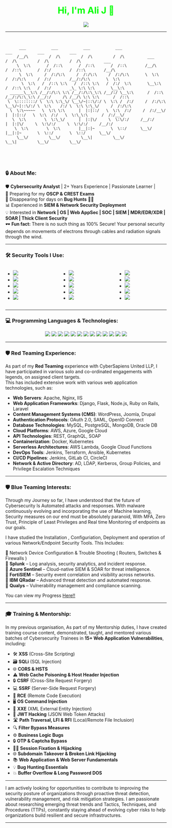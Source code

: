 <h1 align="center" style="color: #00FF00;">Hi, I'm Ali J 👋</h1>
<div align="center">
  <img src="https://readme-typing-svg.herokuapp.com?font=Fira+Code&weight=500&size=24&pause=1000&color=00FF00&center=true&vCenter=true&width=550&lines=🔒+Cybersecurity+Analyst;🕵️‍♂️+Ethical+Hacker;⚔️+Threat+Intelligence+Researcher;💻+Red+Teamer+%7C+Blue+Teamer;🚀+Tech+Enthusiast" />
</div>

---



```plaintext


      ___           ___           ___           ___                         ___           ___           ___                   
     /__/\         /  /\         /  /\         /  /\          ___          /  /\         /  /\         /  /\          ___     
     \  \:\       /  /::\       /  /::\       /  /::\        /__/\        /  /::\       /  /:/        /  /::\        /__/\    
      \  \:\     /  /:/\:\     /  /:/\:\     /  /:/\:\       \  \:\      /  /:/\:\     /  /:/        /__/:/\:\       \  \:\   
       \  \:\   /  /::\ \:\   /  /::\ \:\   /  /:/  \:\       \__\:\    /  /::\ \:\   /  /:/        _\_ \:\ \:\       \__\:\  
  ______\__\:\ /__/:/\:\ \:\ /__/:/\:\_\:\ /__/:/ \__\:\      /  /::\  /__/:/\:\_\:\ /__/:/     /\ /__/\ \:\ \:\      /  /::\ 
 \  \::::::::/ \  \:\ \:\_\/ \__\/~|::\/:/ \  \:\ /  /:/     /  /:/\:\ \__\/~|::\/:/ \  \:\    /:/ \  \:\ \:\_\/     /  /:/\:\
  \  \:\~~~~~   \  \:\ \:\      |  |:|::/   \  \:\  /:/     /  /:/__\/    |  |:|::/   \  \:\  /:/   \  \:\_\:\      /  /:/__\/
   \  \:\        \  \:\_\/      |  |:|\/     \  \:\/:/     /__/:/         |  |:|\/     \  \:\/:/     \  \:\/:/     /__/:/     
    \  \:\        \  \:\        |__|:|~       \  \::/      \__\/          |__|:|~       \  \::/       \  \::/      \__\/      
     \__\/         \__\/         \__\|         \__\/                       \__\|         \__\/         \__\/                  





```





### 🔒 About Me:  

🛡️ **Cybersecurity Analyst** | 2+ Years Experience  | Passionate Learner |  
🎯 Preparing for my **OSCP & CREST Exams**  
🤝 Disappearing for days on **Bug Hunts** 🕵️‍♂️  
📊 Experienced in **SIEM & Network Security Deployment**  
💡 Interested in **Network | OS | Web AppSec | SOC | SIEM | MDR/EDR/XDR | SOAR | Thick Client Security**  
🕶️ **Fun fact:** There is no such thing as 100% Secure!  Your personal security depends on movements of electrons through cables and radiation signals through the wind. 


---

### 🛠️ Security Tools I Use:

<div style="display: grid; grid-template-columns: repeat(3, 1fr); gap: 20px; width: 100%;">
  
  <ul>
    <li><img src="https://img.shields.io/badge/OSINT_Framework-FF6347?style=for-the-badge&logo=python&logoColor=white" /></li>
    <li><img src="https://img.shields.io/badge/Burp_Suite-FFD700?style=for-the-badge&logo=burpsuite&logoColor=white" /></li>
    <li><img src="https://img.shields.io/badge/Metasploit_Framework-32CD32?style=for-the-badge&logo=metasploit&logoColor=white" /></li>
    <li><img src="https://img.shields.io/badge/Wireshark-4682B4?style=for-the-badge&logo=wireshark&logoColor=white" /></li>
    <li><img src="https://img.shields.io/badge/Nmap-8A2BE2?style=for-the-badge&logo=nmap&logoColor=white" /></li>
  </ul>

  <ul>
    <li><img src="https://img.shields.io/badge/Fortinet-FF4500?style=for-the-badge&logo=fortinet&logoColor=white" /></li>
    <li><img src="https://img.shields.io/badge/IBM_QRadar-00BFFF?style=for-the-badge&logo=ibm&logoColor=white" /></li>
    <li><img src="https://img.shields.io/badge/Splunk-FF1493?style=for-the-badge&logo=splunk&logoColor=white" /></li>
    <li><img src="https://img.shields.io/badge/Wazuh-20B2AA?style=for-the-badge&logo=wazuh&logoColor=white" /></li>
    <li><img src="https://img.shields.io/badge/Snort-DC143C?style=for-the-badge&logo=snort&logoColor=white" /></li>
  </ul>

  <ul>
    <li><img src="https://img.shields.io/badge/Qualys-7FFF00?style=for-the-badge&logo=qualys&logoColor=white" /></li>
    <li><img src="https://img.shields.io/badge/Parrot_OS-8B0000?style=for-the-badge&logo=parrot&logoColor=white" /></li>
    <li><img src="https://img.shields.io/badge/Kali_Linux-2E8B57?style=for-the-badge&logo=kali&logoColor=white" /></li>
    <li><img src="https://img.shields.io/badge/Postman-FF4F00?style=for-the-badge&logo=postman&logoColor=white" /></li>
    <li><img src="https://img.shields.io/badge/Immunity_Debugger-6A5ACD?style=for-the-badge&logo=python&logoColor=white" /></li>
  </ul>
  
</div>



---




### 💻 Programming Languages & Technologies:  
<p align="center">
  <img src="https://img.shields.io/badge/Python-3776AB?style=for-the-badge&logo=python&logoColor=white" />
  <img src="https://img.shields.io/badge/Bash-4EAA25?style=for-the-badge&logo=gnu-bash&logoColor=white" />
  <img src="https://img.shields.io/badge/PowerShell-5391FE?style=for-the-badge&logo=powershell&logoColor=white" />
  <img src="https://img.shields.io/badge/JavaScript-F7DF1E?style=for-the-badge&logo=javascript&logoColor=black" />
  <img src="https://img.shields.io/badge/C-00599C?style=for-the-badge&logo=c&logoColor=white" />
  <img src="https://img.shields.io/badge/C++-00599C?style=for-the-badge&logo=c%2B%2B&logoColor=white" />
  <img src="https://img.shields.io/badge/PHP-777BB4?style=for-the-badge&logo=php&logoColor=white" />
  <img src="https://img.shields.io/badge/Linux-FCC624?style=for-the-badge&logo=linux&logoColor=black" />
  <img src="https://img.shields.io/badge/SQL-4479A1?style=for-the-badge&logo=postgresql&logoColor=white" />
  <img src="https://img.shields.io/badge/Go-00ADD8?style=for-the-badge&logo=go&logoColor=white" />
  <img src="https://img.shields.io/badge/Azure-0089D6?style=for-the-badge&logo=azure&logoColor=white" />
  <img src="https://img.shields.io/badge/AWS-232F3E?style=for-the-badge&logo=amazon-aws&logoColor=white" />
  <img src="https://img.shields.io/badge/Kubernetes-326CE5?style=for-the-badge&logo=kubernetes&logoColor=white" />
</p>





---




### 🛡️ Red Teaming Experience:

As part of my **Red Teaming** experience with CyberSapiens United LLP, I have participated in various solo and co-ordinated engagements with legends, on assigned client targets.  
This has included extensive work with various web application technologies, such as:

- **Web Servers**: Apache, Nginx, IIS  
- **Web Application Frameworks**: Django, Flask, Node.js, Ruby on Rails, Laravel  
- **Content Management Systems (CMS)**: WordPress, Joomla, Drupal  
- **Authentication Protocols**: OAuth 2.0, SAML, OpenID Connect  
- **Database Technologies**: MySQL, PostgreSQL, MongoDB, Oracle DB  
- **Cloud Platforms**: AWS, Azure, Google Cloud  
- **API Technologies**: REST, GraphQL, SOAP  
- **Containerization**: Docker, Kubernetes  
- **Serverless Architectures**: AWS Lambda, Google Cloud Functions  
- **DevOps Tools**: Jenkins, Terraform, Ansible, Kubernetes  
- **CI/CD Pipelines**: Jenkins, GitLab CI, CircleCI  
- **Network & Active Directory**: AD, LDAP, Kerberos, Group Policies, and Privilege Escalation Techniques  





---



### 🛡️ Blue Teaming Interests:

Through my Journey so far, I have understood that the future of Cybersecurity Is Automated attacks and responses. 
With malware continuously evolving and incorporating the use of Machine learning, Security measures on our end must be absolutely paranoid,
With MFA, Zero Trust, Principle of Least Privileges and Real time Monitoring of endpoints as our goals.

I have studied the Installation , Configuriation, Deployment and operation of various Network/Endpoint Security Tools.
This Includes:


🔹 Network Device Configuration & Trouble Shooting ( Routers, Switches & Firewalls )  
🔹 **Splunk** – Log analysis, security analytics, and incident response.  
🔹 **Azure Sentinel** – Cloud-native SIEM & SOAR for threat intelligence.  
🔹 **FortiSIEM** – Security event correlation and visibility across networks.  
🔹 **IBM QRadar** – Advanced threat detection and automated response.  
🔹 **Qualys** – Vulnerability management and compliance scanning.  

You can view my Progress [Here!!](https://github.com/tekn1nja69/My-Professional-Certificates)




---



### 🎓 Training & Mentorship:

In my previous organisation, As part of my Mentorship duties, I have created training course content, demonstrated, taught, and mentored various batches of Cybersecurity Trainees in **15+ Web Application Vulnerabilities**, including:

- 🛠️ **XSS** (Cross-Site Scripting)  
- 🗃️ **SQLi** (SQL Injection)  
- 🌐 **CORS & HSTS**  
- ⚠️ **Web Cache Poisoning & Host Header Injection**  
- 🔒 **CSRF** (Cross-Site Request Forgery)  
- 💻 **SSRF** (Server-Side Request Forgery)  
- 🧨 **RCE** (Remote Code Execution)  
- 🖥️ **OS Command Injection**  
- 📝 **XXE** (XML External Entity Injection)  
- 🔑 **JWT Hacking** (JSON Web Token Attacks)  
- 🛣️ **Path Traversal, LFI & RFI** (Local/Remote File Inclusion)  
- 🔍 **Filter Bypass Measures**  
- ⚙️ **Business Logic Bugs**  
- 🔒 **OTP & Captcha Bypass**  
- 🕵️‍♂️ **Session Fixation & Hijacking**  
- 🌐 **Subdomain Takeover & Broken Link Hijacking**  
- 📚 **Web Application & Web Server Fundamentals**  
- 💡 **Bug Hunting Essentials**  
- 💥 **Buffer Overflow & Long Password DOS**



---


I am actively looking for opportunities to contribute to improving the security posture of organizations through proactive threat detection, vulnerability management, and risk mitigation strategies. 
I am passionate about researching emerging threat trends and Tactics, Techniques, and Procedures (TTPs), constantly staying ahead of evolving cyber risks to help organizations build resilient and secure infrastructures.



---

